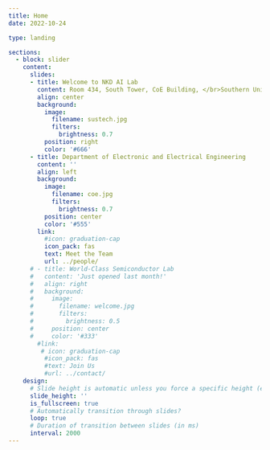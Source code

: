 ```yaml
---
title: Home
date: 2022-10-24

type: landing

sections:
  - block: slider
    content:
      slides:
      - title: Welcome to NKD AI Lab
        content: Room 434, South Tower, CoE Building, </br>Southern University of Science and Technology
        align: center
        background:
          image:
            filename: sustech.jpg
            filters:
              brightness: 0.7
          position: right
          color: '#666'
      - title: Department of Electronic and Electrical Engineering
        content: ''
        align: left
        background:
          image:
            filename: coe.jpg
            filters:
              brightness: 0.7
          position: center
          color: '#555'
        link:
          #icon: graduation-cap
          icon_pack: fas
          text: Meet the Team
          url: ../people/
      # - title: World-Class Semiconductor Lab
      #   content: 'Just opened last month!'
      #   align: right
      #   background:
      #     image:
      #       filename: welcome.jpg
      #       filters:
      #         brightness: 0.5
      #     position: center
      #     color: '#333'
        #link:
         # icon: graduation-cap
          #icon_pack: fas
          #text: Join Us
          #url: ../contact/
    design:
      # Slide height is automatic unless you force a specific height (e.g. '400px')
      slide_height: ''
      is_fullscreen: true
      # Automatically transition through slides?
      loop: true
      # Duration of transition between slides (in ms)
      interval: 2000
---
```

